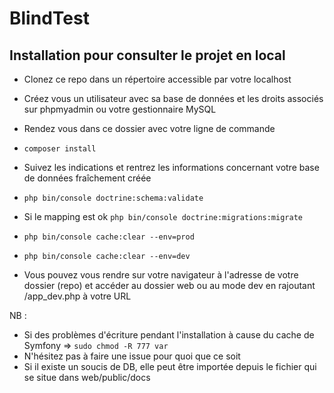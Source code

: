 BlindTest
=========
## Installation pour consulter le projet en local

- Clonez ce repo dans un répertoire accessible par votre localhost

- Créez vous un utilisateur avec sa base de données et les droits associés sur phpmyadmin ou votre gestionnaire MySQL

- Rendez vous dans ce dossier avec votre ligne de commande
- `composer install`

- Suivez les indications et rentrez les informations concernant votre base de données fraîchement créée
- `php bin/console doctrine:schema:validate`

- Si le mapping est ok `php bin/console doctrine:migrations:migrate`

- `php bin/console cache:clear --env=prod`
- `php bin/console cache:clear --env=dev`
- Vous pouvez vous rendre sur votre navigateur à l'adresse de votre dossier (repo) et accéder au dossier web ou au mode dev en rajoutant /app_dev.php à votre URL

NB :
- Si des problèmes d'écriture pendant l'installation à cause du cache de Symfony => `sudo chmod -R 777 var`
- N'hésitez pas à faire une issue pour quoi que ce soit
- Si il existe un soucis de DB, elle peut être importée depuis le fichier qui se situe dans web/public/docs
